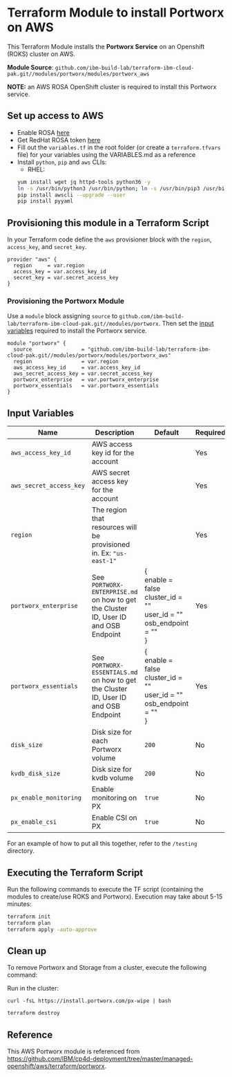 # Terraform Module to install Portworx on AWS

This Terraform Module installs the **Portworx Service** on an Openshift (ROKS) cluster on AWS.

**Module Source**: `github.com/ibm-build-lab/terraform-ibm-cloud-pak.git//modules/portworx/modules/portworx_aws`

**NOTE:** an AWS ROSA OpenShift cluster is required to install this Portworx service.

## Set up access to AWS

* Enable ROSA [here](https://console.aws.amazon.com/rosa/home)
* Get RedHat ROSA token [here](https://cloud.redhat.com/openshift/token/rosa)
* Fill out the `variables.tf` in the root folder (or create a `terraform.tfvars` file) for your variables using the VARIABLES.md as a reference
* Install `python`, `pip` and `aws` CLIs:
  * RHEL:
  ```bash
  yum install wget jq httpd-tools python36 -y
  ln -s /usr/bin/python3 /usr/bin/python; ln -s /usr/bin/pip3 /usr/bin/pip
  pip install awscli --upgrade --user
  pip install pyyaml
  ```

## Provisioning this module in a Terraform Script

In your Terraform code define the `aws` provisioner block with the `region`, `access_key`, and `secret_key`.

```hcl
provider "aws" {
  region     = var.region
  access_key = var.access_key_id
  secret_key = var.secret_access_key
}
```

### Provisioning the Portworx Module

Use a `module` block assigning `source` to `github.com/ibm-build-lab/terraform-ibm-cloud-pak.git//modules/portworx`. Then set the [input variables](#input-variables) required to install the Portworx service.

```hcl
module "portworx" {
  source                = "github.com/ibm-build-lab/terraform-ibm-cloud-pak.git//modules/portworx/modules/portworx_aws"
  region                = var.region
  aws_access_key_id     = var.access_key_id
  aws_secret_access_key = var.secret_access_key
  portworx_enterprise   = var.portworx_enterprise
  portworx_essentials   = var.portworx_essentials
}
```

## Input Variables

| Name                           | Description                                                                                                                                                                                                                | Default | Required |
| ------------------------------ | -------------------------------------------------------------------------------------------------------------------------------------------------------------------------------------------------------------------------- | ------- | -------- |
| `aws_access_key_id`            | AWS access key id for the account |  | Yes       |
| `aws_secret_access_key`        | AWS secret access key for the account |  | Yes       |
| `region`                       | The region that resources will be provisioned in. Ex: `"us-east-1"` |         | Yes      |
| `portworx_enterprise`          | See `PORTWORX-ENTERPRISE.md` on how to get the Cluster ID, User ID and OSB Endpoint | { <br /> enable = false <br /> cluster_id = "" <br /> user_id = "" <br />  osb_endpoint = "" <br />} | Yes       |
| `portworx_essentials`          | See `PORTWORX-ESSENTIALS.md` on how to get the Cluster ID, User ID and OSB Endpoint  | { <br /> enable = false <br /> cluster_id = "" <br /> user_id = "" <br />  osb_endpoint = "" <br />}| Yes       |
| `disk_size`                    | Disk size for each Portworx volume  | `200` | No       |
| `kvdb_disk_size`               | Disk size for kvdb volume  | `200` | No       |
| `px_enable_monitoring`         | Enable monitoring on PX  | `true` | No       |
| `px_enable_csi`                | Enable CSI on PX  | `true` | No       |


For an example of how to put all this together, refer to the `/testing` directory.


## Executing the Terraform Script

Run the following commands to execute the TF script (containing the modules to create/use ROKS and Portworx). Execution may take about 5-15 minutes:

```bash
terraform init
terraform plan
terraform apply -auto-approve
```

## Clean up

To remove Portworx and Storage from a cluster, execute the following command:

Run in the cluster:

    curl -fsL https://install.portworx.com/px-wipe | bash


```bash
terraform destroy
```


## Reference

This AWS Portworx module is referenced from https://github.com/IBM/cp4d-deployment/tree/master/managed-openshift/aws/terraform/portworx.
